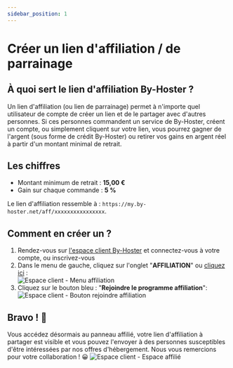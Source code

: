 ```yaml
---
sidebar_position: 1
---
```


# Créer un lien d'affiliation / de parrainage

## À quoi sert le lien d'affiliation By-Hoster ?
Un lien d'affiliation (ou lien de parrainage) permet à n'importe quel utilisateur de compte de créer un lien et de le partager avec d'autres personnes. Si ces personnes commandent un service de By-Hoster, créent un compte, ou simplement cliquent sur votre lien, vous pourrez gagner de l'argent (sous forme de crédit By-Hoster) ou retirer vos gains en argent réel à partir d'un montant minimal de retrait.

## Les chiffres
- Montant minimum de retrait : **15,00 €**
- Gain sur chaque commande : **5 %**

Le lien d'affiliation ressemble à : `https://my.by-hoster.net/aff/xxxxxxxxxxxxxxxx`.

## Comment en créer un ?
1) Rendez-vous sur [l'espace client By-Hoster](https://my.by-hoster.net/client) et connectez-vous à votre compte, ou inscrivez-vous
2) Dans le menu de gauche, cliquez sur l'onglet "**AFFILIATION**" ou [cliquez ici](https://my.by-hoster.net/client/affiliate) :   
   ![Espace client - Menu affiliation](https://media.discordapp.net/attachments/693203267009904680/1198732943850492004/image.png?ex=65bffa0d&is=65ad850d&hm=a59b4b51c36e37f1d5f347a84dc71d678c20b26da7f5d53c20a19c7c8cdbcf67&=&format=webp)
3) Cliquez sur le bouton bleu : "**Rejoindre le programme affiliation**":
   ![Espace client - Bouton rejoindre affiliation](https://media.discordapp.net/attachments/693203267009904680/1198734345725280286/image.png?ex=65bffb5b&is=65ad865b&hm=e0c617a0e24665903a118bebf94456a9856be9ccc3a89e6454b6d8e986151894&=&format=webp)

## Bravo ! 👏
Vous accédez désormais au panneau affilié, votre lien d'affiliation à partager est visible et vous pouvez l'envoyer à des personnes susceptibles d'être intéressées par nos offres d'hébergement. Nous vous remercions pour votre collaboration ! 😀
![Espace client - Espace affilié](https://media.discordapp.net/attachments/693203267009904680/1198735707418656788/image.png?ex=65bffca0&is=65ad87a0&hm=69999bd235477730df2ca54c47c94bfe800e17c3636f3d046a5f0cbeec73f124&=&format=webp)

